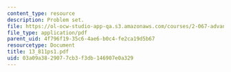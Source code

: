 ```yaml
---
content_type: resource
description: Problem set.
file: https://ol-ocw-studio-app-qa.s3.amazonaws.com/courses/2-067-advanced-structural-dynamics-and-acoustics-13-811-spring-2004/03a09a3829077cb3f3db146907e0a329_13_811ps1.pdf
file_type: application/pdf
parent_uid: 4f796f19-35c6-4ae6-b0c4-fe2ca19d5b67
resourcetype: Document
title: 13_811ps1.pdf
uid: 03a09a38-2907-7cb3-f3db-146907e0a329
---
```

